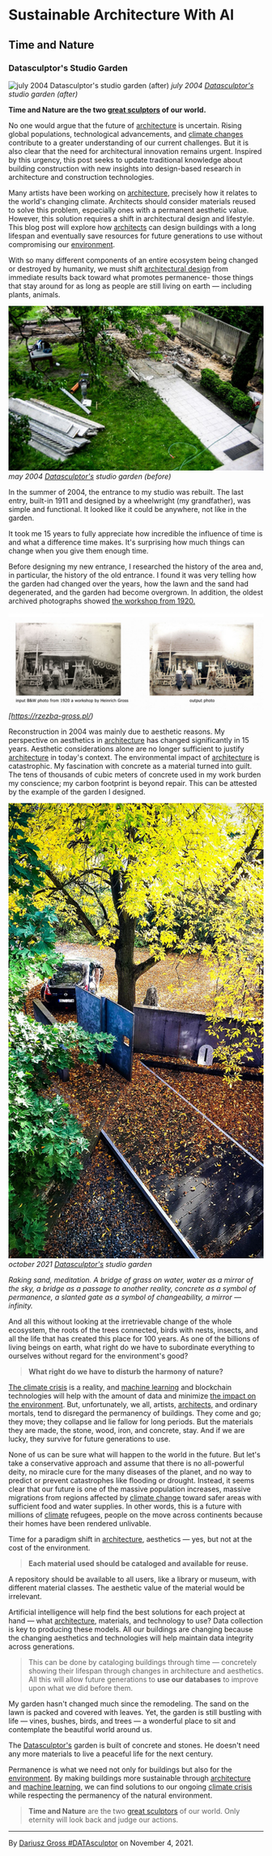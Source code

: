 # Sustainable Architecture With AI

## Time and Nature

### Datasculptor's Studio Garden

![july 2004 Datasculptor's studio garden (after)](july-2004.jpeg)
*july 2004 [Datasculptor's](https://datasculptor.mlearning.ai) studio garden (after)*

**Time and Nature are the two [great sculptors](https://rzezba-gross.pl/) of our world.**

No one would argue that the future of [architecture](https://www.instagram.com/next_top_architects/) is uncertain. Rising global populations, technological advancements, and [climate changes](https://www.instagram.com/p/CV48NfPMp17/?utm_source=ig_web_copy_link&igsh=MzRlODBiNWFlZA==) contribute to a greater understanding of our current challenges. But it is also clear that the need for architectural innovation remains urgent. Inspired by this urgency, this post seeks to update traditional knowledge about building construction with new insights into design-based research in architecture and construction technologies.

Many artists have been working on [architecture](https://www.instagram.com/next_top_architects/), precisely how it relates to the world's changing climate. Architects should consider materials reused to solve this problem, especially ones with a permanent aesthetic value. However, this solution requires a shift in architectural design and lifestyle. This blog post will explore how [architects](https://www.instagram.com/next_top_architects/) can design buildings with a long lifespan and eventually save resources for future generations to use without compromising our [environment](https://www.instagram.com/p/CV48NfPMp17/?utm_source=ig_web_copy_link&igsh=MzRlODBiNWFlZA==).

With so many different components of an entire ecosystem being changed or destroyed by humanity, we must shift [architectural design](https://www.instagram.com/next_top_architects/) from immediate results back toward what promotes permanence- those things that stay around for as long as people are still living on earth — including plants, animals.

![may 2004 Datasculptor's studio garden (before)](may-2004.jpg)
*may 2004 [Datasculptor's](https://datasculptor.mlearning.ai) studio garden (before)*

In the summer of 2004, the entrance to my studio was rebuilt. The last entry, built-in 1911 and designed by a wheelwright (my grandfather), was simple and functional. It looked like it could be anywhere, not like in the garden.

It took me 15 years to fully appreciate how incredible the influence of time is and what a difference time makes. It's surprising how much things can change when you give them enough time.

Before designing my new entrance, I researched the history of the area and, in particular, the history of the old entrance. I found it was very telling how the garden had changed over the years, how the lawn and the sand had degenerated, and the garden had become overgrown. In addition, the oldest archived photographs showed [the workshop from 1920.](https://rzezba-gross.pl/)

![Workshop from 1920](1920.jpg)
*[https://rzezba-gross.pl/)*

Reconstruction in 2004 was mainly due to aesthetic reasons. My perspective on aesthetics in [architecture](https://www.instagram.com/next_top_architects/) has changed significantly in 15 years. Aesthetic considerations alone are no longer sufficient to justify [architecture](https://www.instagram.com/next_top_architects/) in today's context. The environmental impact of [architecture](https://www.instagram.com/next_top_architects/) is catastrophic. My fascination with concrete as a material turned into guilt. The tens of thousands of cubic meters of concrete used in my work burden my conscience; my carbon footprint is beyond repair. This can be attested by the example of the garden I designed.

![october 2021 Datasculptor's studio garden](october-2021.jpg)
*october 2021 [Datasculptor's](https://datasculptor.mlearning.ai) studio garden*

*Raking sand, meditation. A bridge of grass on water, water as a mirror of the sky, a bridge as a passage to another reality, concrete as a symbol of permanence, a slanted gate as a symbol of changeability, a mirror — infinity.*

And all this without looking at the irretrievable change of the whole ecosystem, the roots of the trees connected, birds with nests, insects, and all the life that has created this place for 100 years. As one of the billions of living beings on earth, what right do we have to subordinate everything to ourselves without regard for the environment's good?

> **What right do we have to disturb the harmony of nature?**

[The climate crisis](https://deepecology.substack.com/) is a reality, and [machine learning](https://www.linkedin.com/company/mlearning-ai) and blockchain technologies will help with the amount of data and minimize [the impact on the environment](https://www.instagram.com/p/CV48NfPMp17/?utm_source=ig_web_copy_link&igsh=MzRlODBiNWFlZA==). But, unfortunately, we all, artists, [architects,](https://www.instagram.com/next_top_architects/) and ordinary mortals, tend to disregard the permanency of buildings. They come and go; they move; they collapse and lie fallow for long periods. But the materials they are made, the stone, wood, iron, and concrete, stay. And if we are lucky, they survive for future generations to use.

None of us can be sure what will happen to the world in the future. But let's take a conservative approach and assume that there is no all-powerful deity, no miracle cure for the many diseases of the planet, and no way to predict or prevent catastrophes like flooding or drought. Instead, it seems clear that our future is one of the massive population increases, massive migrations from regions affected by [climate change](https://www.linkedin.com/company/mlearning-ai) toward safer areas with sufficient food and water supplies. In other words, this is a future with millions of [climate](https://www.linkedin.com/company/mlearning-ai) refugees, people on the move across continents because their homes have been rendered unlivable.

Time for a paradigm shift in [architecture](https://www.instagram.com/next_top_architects/), aesthetics — yes, but not at the cost of the environment.

> **Each material used should be cataloged and available for reuse.**

A repository should be available to all users, like a library or museum, with different material classes. The aesthetic value of the material would be irrelevant.

Artificial intelligence will help find the best solutions for each project at hand — what [architecture](https://www.instagram.com/next_top_architects/), materials, and technology to use? Data collection is key to producing these models. All our buildings are changing because the changing aesthetics and technologies will help maintain data integrity across generations.

> This can be done by cataloging buildings through time — concretely showing their lifespan through changes in architecture and aesthetics. All this will allow future generations to **use our databases** to improve upon what we did before them.

My garden hasn't changed much since the remodeling. The sand on the lawn is packed and covered with leaves. Yet, the garden is still bustling with life — vines, bushes, birds, and trees — a wonderful place to sit and contemplate the beautiful world around us.

The [Datasculptor's](https://datasculptor.mlearning.ai) garden is built of concrete and stones. He doesn't need any more materials to live a peaceful life for the next century.

Permanence is what we need not only for buildings but also for the [environment](https://www.instagram.com/p/CV48NfPMp17/?utm_source=ig_web_copy_link&igsh=MzRlODBiNWFlZA==). By making buildings more sustainable through [architecture](https://www.instagram.com/next_top_architects/) and [machine learning](https://www.linkedin.com/company/mlearning-ai), we can find solutions to our ongoing [climate crisis](https://deepecology.substack.com/) while respecting the permanency of the natural environment.

> **Time and Nature** are the two [great sculptors](https://rzezba-gross.pl/) of our world. Only eternity will look back and judge our actions.


---

By [Dariusz Gross #DATAsculptor](https://datasculptor.mlearning.ai) on November 4, 2021.
